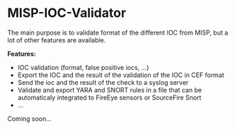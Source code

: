 # MISP-IOC-Validator

The main purpose is to validate format of the different IOC from MISP, but a lot of other features are available.

**Features:**
- IOC validation (format, false positive iocs, ...)
- Export the IOC and the result of the validation of the IOC in CEF format
- Send the ioc and the result of the check to a syslog server
- Validate and export YARA and SNORT rules in a file that can be automaticaly integrated to FireEye sensors or SourceFire Snort
- ...

Coming soon... 
